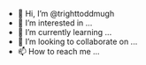 - 👋 Hi, I’m @trighttoddmugh
- 👀 I’m interested in ...
- 🌱 I’m currently learning ...
- 💞️ I’m looking to collaborate on ...
- 📫 How to reach me ...

<!---
trighttoddmugh/trighttoddmugh is a ✨ special ✨ repository because its `README.md` (this file) appears on your GitHub profile.
You can click the Preview link to take a look at your changes.
--->
